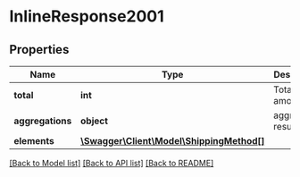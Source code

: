 # InlineResponse2001

## Properties
Name | Type | Description | Notes
------------ | ------------- | ------------- | -------------
**total** | **int** | Total amount | [optional] 
**aggregations** | **object** | aggregation result | [optional] 
**elements** | [**\Swagger\Client\Model\ShippingMethod[]**](ShippingMethod.md) |  | [optional] 

[[Back to Model list]](../../README.md#documentation-for-models) [[Back to API list]](../../README.md#documentation-for-api-endpoints) [[Back to README]](../../README.md)


